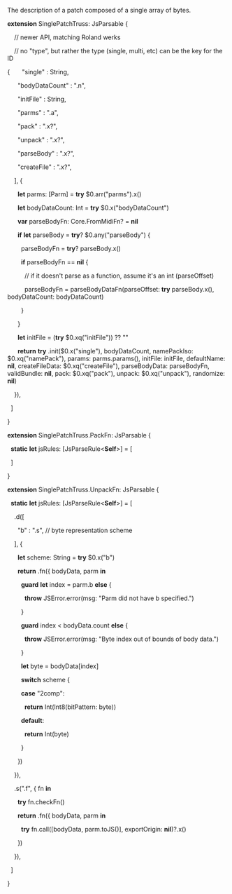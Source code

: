 The description of a patch composed of a single array of bytes.  

**extension** SinglePatchTruss: JsParsable {

    // newer API, matching Roland werks

    // no "type", but rather the type (single, multi, etc) can be the key for the ID

{
      "single" : String,

      "bodyDataCount" : ".n",

      "initFile" : String,

      "parms" : ".a",

      "pack" : ".x?",

      "unpack" : ".x?",

      "parseBody" : ".x?",

      "createFile" : ".x?",

    ], {

      **let** parms: [Parm] = **try** $0.arr("parms").x()

      **let** bodyDataCount: Int = **try** $0.x("bodyDataCount")

      **var** parseBodyFn: Core.FromMidiFn? = **nil**

      **if** **let** parseBody = **try**? $0.any("parseBody") {

        parseBodyFn = **try**? parseBody.x()

        **if** parseBodyFn == **nil** {

          // if it doesn't parse as a function, assume it's an int (parseOffset)

          parseBodyFn = parseBodyDataFn(parseOffset: **try** parseBody.x(), bodyDataCount: bodyDataCount)

        }

      }

      **let** initFile = (**try** $0.xq("initFile")) ?? ""

      **return** **try** .init($0.x("single"), bodyDataCount, namePackIso: $0.xq("namePack"), params: parms.params(), initFile: initFile, defaultName: **nil**, createFileData: $0.xq("createFile"), parseBodyData: parseBodyFn, validBundle: **nil**, pack: $0.xq("pack"), unpack: $0.xq("unpack"), randomize: **nil**)

    }),

  ]

  

}

  

**extension** SinglePatchTruss.PackFn: JsParsable {

  **static** **let** jsRules: [JsParseRule<**Self**>] = [

  ]

}

  

**extension** SinglePatchTruss.UnpackFn: JsParsable {

  **static** **let** jsRules: [JsParseRule<**Self**>] = [

    .d([

      "b" : ".s", // byte representation scheme

    ], {

      **let** scheme: String = **try** $0.x("b")

      **return** .fn({ bodyData, parm **in**

        **guard** **let** index = parm.b **else** {

          **throw** JSError.error(msg: "Parm did not have b specified.")

        }

        **guard** index < bodyData.count **else** {

          **throw** JSError.error(msg: "Byte index out of bounds of body data.")

        }

        **let** byte = bodyData[index]

        **switch** scheme {

        **case** "2comp":

          **return** Int(Int8(bitPattern: byte))

        **default**:

          **return** Int(byte)

        }

      })

    }),

    .s(".f", { fn **in**

      **try** fn.checkFn()

      **return** .fn({ bodyData, parm **in**

        **try** fn.call([bodyData, parm.toJS()], exportOrigin: **nil**)?.x()

      })

    }),

  ]

}